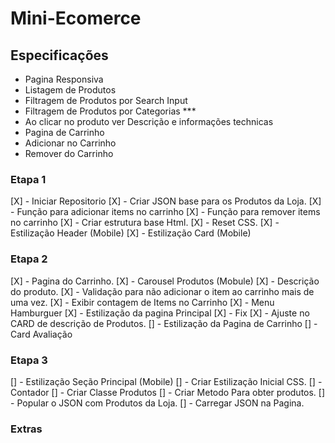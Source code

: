 
# Mini-Ecomerce


## Especificações

- Pagina Responsiva
- Listagem de Produtos
- Filtragem de Produtos por Search Input
- Filtragem de Produtos por Categorias ***
- Ao clicar no produto ver Descrição e informações technicas
- Pagina de Carrinho
- Adicionar no Carrinho
- Remover do Carrinho


### Etapa 1

[X] - Iniciar Repositorio
[X] - Criar JSON base para os Produtos da Loja.
[X] - Função para adicionar items no carrinho
[X] - Função para remover items no carrinho
[X] - Criar estrutura base Html.
[X] - Reset CSS.
[X] - Estilização Header (Mobile)
[X] - Estilização Card (Mobile)

### Etapa 2

[X] - Pagina do Carrinho.
[X] - Carousel Produtos (Mobule)
[X] - Descrição do produto.
[X] - Validação para não adicionar o item ao carrinho mais de uma vez.
[X] - Exibir contagem de Items no Carrinho
[X] - Menu Hamburguer
[X] - Estilização da pagina Principal
[X] - Fix
[X] - Ajuste no CARD de descrição de Produtos.
[] - Estilização da Pagina de Carrinho
[] - Card Avaliação


### Etapa 3
[] - Estilização Seção Principal (Mobile)
[] - Criar Estilização Inicial CSS.
[] - Contador
[] - Criar Classe Produtos
[] - Criar Metodo Para obter produtos.
[] - Popular o JSON com Produtos da Loja.
[] - Carregar JSON na Pagina.

### Extras